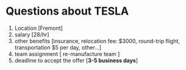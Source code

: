 # Questions about TESLA
1. Location [Fremont] 
2. salary [28/hr] 
3. other benefits 
	[insurance, 
	 relocation fee: $3000,
	 round-trip flight,
	 transportation $5 per day,
	 other...] 
4. team assignment [
	re-manufacture team
	]
5. deadline to accept the offer [**3-5 business days**]




